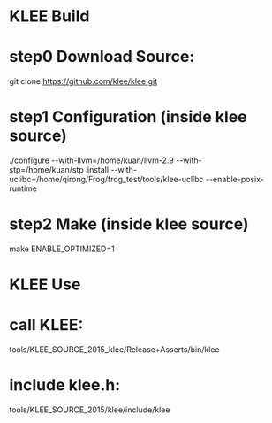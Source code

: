 # ################################
# KLEE Build
# ################################

# step0 Download Source: 
git clone https://github.com/klee/klee.git

# step1 Configuration (inside klee source)

./configure --with-llvm=/home/kuan/llvm-2.9 --with-stp=/home/kuan/stp_install --with-uclibc=/home/qirong/Frog/frog_test/tools/klee-uclibc --enable-posix-runtime

# step2 Make (inside klee source)
make ENABLE_OPTIMIZED=1

# ################################
# KLEE Use 
# ################################

# call KLEE:
tools/KLEE_SOURCE_2015_klee/Release+Asserts/bin/klee

# include klee.h:
tools/KLEE_SOURCE_2015/klee/include/klee


